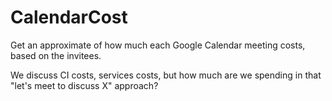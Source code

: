 # CalendarCost
Get an approximate of how much each Google Calendar meeting costs, based on the invitees.

We discuss CI costs, services costs, but how much are we spending in that "let's meet to discuss X" approach?

